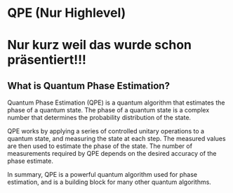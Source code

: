 # QPE (Nur Highlevel)

# Nur kurz weil das wurde schon präsentiert!!!

## What is Quantum Phase Estimation?

Quantum Phase Estimation (QPE) is a quantum algorithm that estimates the phase of a quantum state. The phase of a quantum state is a complex number that determines the probability distribution of the state. 

QPE works by applying a series of controlled unitary operations to a quantum state, and measuring the state at each step. The measured values are then used to estimate the phase of the state. The number of measurements required by QPE depends on the desired accuracy of the phase estimate.

In summary, QPE is a powerful quantum algorithm used for phase estimation, and is a building block for many other quantum algorithms.